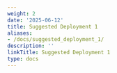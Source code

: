 ```yaml
---
weight: 2
date: '2025-06-12'
title: Suggested Deployment 1
aliases:
- /docs/suggested_deployment_1/
description: ''
linkTitle: Suggested Deployment 1
type: docs
---
```


